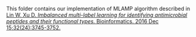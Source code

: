 This folder contains our implementation of MLAMP algorithm described in [Lin W, Xu D. *Imbalanced multi-label learning for identifying antimicrobial peptides and their functional types.* Bioinformatics. 2016 Dec 15;32(24):3745-3752.](https://doi.org/10.1093/bioinformatics/btw560)
